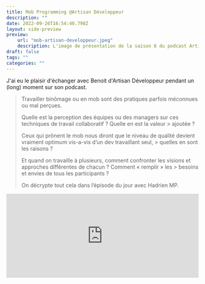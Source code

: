 ```yaml
---
title: Mob Programming @Artisan Développeur
description: ""
date: 2022-09-26T16:54:40.798Z
layout: side-preview
preview: 
    url: "mob-artisan-developpeur.jpeg"
    description: L'image de présentation de la saison 8 du podcast Artisan développeur. Benoit en premier plan.
draft: false
tags: ""
categories: ""
---
```

J'ai eu le plaisir d'échanger avec Benoit d'Artisan Développeur pendant un (long) moment sur son podcast.  

> Travailler binômage ou en mob sont des pratiques parfois méconnues ou mal perçues.  
> 
> Quelle est la perception des équipes ou des managers sur ces techniques de travail collaboratif ? Quelle en est la valeur > ajoutée ?    
> 
> Ceux qui prônent le mob nous diront que le niveau de qualité devient vraiment optimum vis-a-vis d’un dev travaillant seul, > quelles en sont les raisons ?   
> 
> Et quand on travaille à plusieurs, comment confronter les visions et approches différentes de chacun ? Comment « remplir » les > besoins et envies de tous les participants ?   
> 
> On décrypte tout cela dans l’épisode du jour avec Hadrien MP.   

<iframe frameborder="0" loading="lazy" id="ausha-8Udu" height="220" style="border: none; width:100%; height:220px" src="https://player.ausha.co/index.html?podcastId=oRYxI4Qww5nB&v=3&playerId=ausha-8Udu"></iframe>
